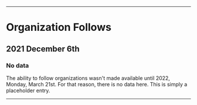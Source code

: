 
***

# Organization Follows

## 2021 December 6th

### No data

The ability to follow organizations wasn't made available until 2022, Monday, March 21st. For that reason, there is no data here. This is simply a placeholder entry.

***
